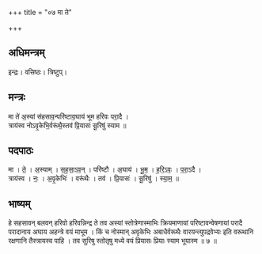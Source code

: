 +++
title = "०७ मा ते"

+++
## अधिमन्त्रम्
इन्द्रः। वसिष्ठः। त्रिष्टुप्।

## मन्त्रः
मा ते॑ अ॒स्यां स॑हसाव॒न्परि॑ष्टाव॒घाय॑ भूम हरिवः परा॒दै ।  
त्राय॑स्व नोऽवृ॒केभि॒र्वरू॑थै॒स्तव॑ प्रि॒यासः॑ सू॒रिषु॑ स्याम ॥

## पदपाठः
मा । ते॒ । अ॒स्याम् । स॒ह॒सा॒ऽव॒न् । परि॑ष्टौ । अ॒घाय॑ । भू॒म॒ । ह॒रि॒ऽवः॒ । प॒रा॒ऽदै ।  
त्राय॑स्व । नः॒ । अ॒वृ॒केभिः॑ । वरू॑थैः । तव॑ । प्रि॒यासः॑ । सू॒रिषु॑ । स्या॒म॒ ॥

## भाष्यम्
हे सहसावन् बलवन् हरिवो हरिवन्निन्द्र ते तव अस्यां स्तोत्रेणास्माभिः क्रियमाणायां परिष्टावन्वेषणायां परादै परादानाय अघाय अहन्त्रे वयं माभूम । किं च नोस्मान् अवृकेभिः अबाधैर्वरूथैः वारयन्त्युपद्रवेभ्यः इति वरूथानि रक्षणानि तैस्त्रायस्व पाहि । तव सुरिषु स्तोतृषु मध्ये वयं प्रियासः प्रियाः स्याम भूयास्म ॥ ७ ॥